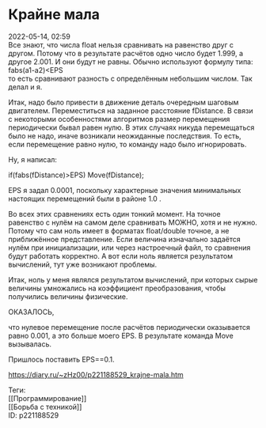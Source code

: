 Крайне мала
============

   
 2022-05-14, 02:59   
  Все знают, что числа float нельзя сравнивать на равенство друг с другом. Потому что в результате расчётов одно число будет 1.999, а другое 2.001. И они будут не равны. Обычно используют формулу типа:   
 fabs(a1-a2)<EPS   
 то есть сравнивают разность с определённым небольшим числом. Так делал и я.   
   
 Итак, надо было привести в движение деталь очередным шаговым двигателем. Переместиться на заданное расстояние fDistance. В связи с некоторыми особенностями алгоритмов размер перемещения периодически бывал равен нулю. В этих случаях никуда перемещаться было не надо, иначе возникали неожиданные последствия. То есть, если перемещение равно нулю, то команду надо было игнорировать.   
   
 Ну, я написал:   
   
 if(fabs(fDistance)>EPS) Move(fDistance);   
   
 EPS я задал 0.0001, поскольку характерные значения минимальных настоящих перемещений были в районе 1.0 .   
   
 Во всех этих сравнениях есть один тонкий момент. На точное равенство с нулём на самом деле сравнивать МОЖНО, хотя и не нужно. Потому что сам ноль имеет в форматах float/double точное, а не приближённое представление. Если величина изначально задаётся нулём при инициализации, или через настроечный файл, то сравнения будут работать корректно. А вот если ноль является результатом вычислений, тут уже возникают проблемы.   
   
 Итак, ноль у меня являлся результатом вычислений, при которых сырые величины умножались на коэффициент преобразования, чтобы получились величины физические.   
   
 ОКАЗАЛОСЬ,   
   
 что нулевое перемещение после расчётов периодически оказывается равно 0.001, а это больше моего EPS. В результате команда Move вызывалась.   
   
 Пришлось поставить EPS==0.1.   
    
 <https://diary.ru/~zHz00/p221188529_krajne-mala.htm>   
   
 Теги:   
 [[Программирование]]   
 [[Борьба с техникой]]   
 ID: p221188529